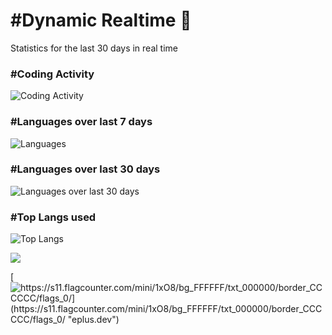 # #Dynamic Realtime 💫

Statistics for the last 30 days in real time

### #Coding Activity

![Coding Activity](https://wakatime.com/share/@hoangit/f040630c-79e1-4e60-88f4-0d9ac2c2836a.svg "Coding Activity")

### #Languages over last 7 days

![Languages](https://wakatime.com/share/@hoangit/b096125c-54d3-497d-9357-f646151edaf0.svg "Languages")

### #Languages over last 30 days

![Languages over last 30 days](https://wakatime.com/share/@hoangit/a23576c8-da4a-4fb4-a796-209d67bee9e4.svg "Languages over last 30 days")

### #Top Langs used

![Top Langs](https://github-readme-stats.vercel.app/api/top-langs/?username=hoangsvit&langs_count=10)


![](https://komarev.com/ghpvc/?username=hoangsvit&style=for-the-badge)

[![https://s11.flagcounter.com/mini/1xO8/bg_FFFFFF/txt_000000/border_CCCCCC/flags_0/](https://s11.flagcounter.com/mini/1xO8/bg_FFFFFF/txt_000000/border_CCCCCC/flags_0/ "eplus.dev")](https://s11.flagcounter.com/mini/1xO8/bg_FFFFFF/txt_000000/border_CCCCCC/flags_0/ "https://s11.flagcounter.com/mini/1xO8/bg_FFFFFF/txt_000000/border_CCCCCC/flags_0/")
